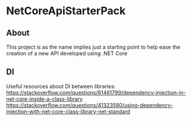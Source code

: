 # NetCoreApiStarterPack
## About
This project is as the name implies just a starting point to help ease the creation of a new API developed using .NET Core

## DI
Useful resources about DI between libraries:
https://stackoverflow.com/questions/61461799/dependency-injection-in-net-core-inside-a-class-library
https://stackoverflow.com/questions/41323580/using-dependency-injection-with-net-core-class-library-net-standard 
